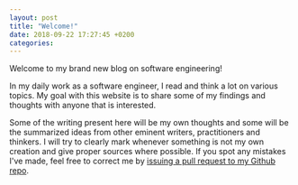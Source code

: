 ```yaml
---
layout: post
title: "Welcome!"
date: 2018-09-22 17:27:45 +0200  
categories: 
---
```


Welcome to my brand new blog on software engineering!

In my daily work as a software engineer, I read and think a lot on various topics. My goal with this website is to share some of my findings and thoughts with anyone that is interested. 

Some of the writing present here will be my own thoughts and some will be the summarized ideas from other eminent writers, practitioners and thinkers. I will try to clearly mark whenever something is not my own creation and give proper sources where possible. If you spot any mistakes I've made, feel free to correct me by [issuing a pull request to my Github repo](https://github.com/Sundin/sundin.github.io).
